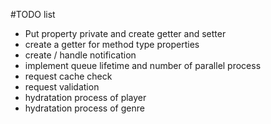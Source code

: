 #TODO list

* Put property private and create getter and setter
* create a getter for method type properties
* create / handle notification
* implement queue lifetime and number of parallel process
* request cache check
* request validation
* hydratation process of player
* hydratation process of genre

